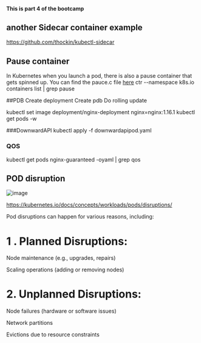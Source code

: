 #### This is part 4 of the bootcamp

## another Sidecar container example 
https://github.com/thockin/kubectl-sidecar

## Pause container 
In Kubernetes when you launch a pod, there is also a pause container that gets spinned up. You can find the pauce.c file [here]()
ctr --namespace k8s.io containers list | grep pause


##PDB
Create deployment
Create pdb
Do rolling update

kubectl set image deployment/nginx-deployment nginx=nginx:1.16.1
kubectl get pods -w

###DownwardAPI
kubectl apply -f downwardapipod.yaml


### QOS 
kubectl get pods nginx-guaranteed -oyaml | grep qos

## POD disruption

![image](https://github.com/user-attachments/assets/2405adcb-0882-466a-aaac-c6ae8245b5ca)

https://kubernetes.io/docs/concepts/workloads/pods/disruptions/

Pod disruptions can happen for various reasons, including:

# 1 . Planned Disruptions: 


  Node maintenance (e.g., upgrades, repairs)

  Scaling operations (adding or removing nodes)

# 2. Unplanned Disruptions:

  Node failures (hardware or software issues)

  Network partitions

  Evictions due to resource constraints
